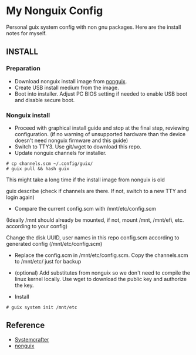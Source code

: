 # My Nonguix Config
Personal guix system config with non gnu packages. Here are the install notes for myself.

## INSTALL
### Preparation
* Download nonguix install image from [nonguix](https://gitlab.com/nonguix/nonguix).
* Create USB install medium from the image.
* Boot into installer. Adjust PC BIOS setting if needed to enable USB boot and disable secure boot.
### Nonguix install
* Proceed with graphical install guide and stop at the final step, reviewing configuration. (if no warning of unsupported hardware than the device doesn't need nonguix firmware and this guide)
* Switch to TTY3. Use git/wget to download this repo.
* Update nonguix channels for installer. 

```
# cp channels.scm ~/.config/guix/
# guix pull && hash guix
```

This might take a long time if the install image from nonguix is old

guix describe (check if channels are there. If not, switch to a new TTY and login again)

* Compare the current config.scm with /mnt/etc/config.scm 

(Ideally /mnt should already be mounted, if not, mount /mnt, /mnt/efi, etc. according to your config)

Change the disk UUID, user names in this repo config.scm according to generated config (/mnt/etc/config.scm)

* Replace the config.scm in /mnt/etc/config.scm. Copy the channels.scm to /mnt/etc/ just for backup

* (optional) Add substitutes from nonguix so we don't need to compile the linux kernel locally. Use wget to download the public key and authorize the key.

* Install
```
# guix system init /mnt/etc
```


## Reference
* [Systemcrafter](https://systemcrafters.net/craft-your-system-with-guix)
* [nonguix](https://gitlab.com/nonguix/nonguix)

